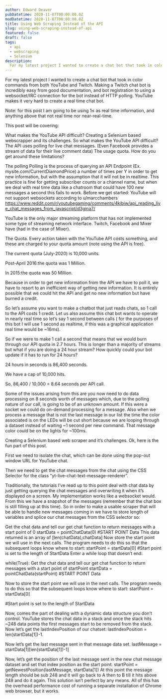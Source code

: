 ```yaml
---
author: Edward Deaver
pubDatetime: 2020-11-07T00:00:00.0Z
modDatetime: 2020-11-07T00:00:00.0Z
title: Using Web Scraping Instead of the API
slug: using-web-scraping-instead-of-api
featured: false
draft: false
tags:
  - api
  - webscraping
  - Selenium
description:
  For my latest project I wanted to create a chat bot that took in color commands from both YouTube and Twitch. Making a Twitch chat bot is incredibly easy from good documentation, and bot registration to using a websocket/IRC connection for the bot instead of HTTP polling. YouTube makes it very hard to create a real time chat bot.
---
```



For my latest project I wanted to create a chat bot that took in color commands from both YouTube and Twitch. Making a Twitch chat bot is incredibly easy from good documentation, and bot registration to using a websocket/IRC connection for the bot instead of HTTP polling. YouTube makes it very hard to create a real time chat bot.

Note: for this post I am going to be using 1≤ as real time information, and anything above that not real time nor near-real-time.

This post will be covering:

What makes the YouTube API difficult? Creating a Selenium based webscrapper and its challenges. So what makes the YouTube API difficult? The API uses polling for live chat messages. (Even Facebook provides a stream of data for their live comment data) The usage quota. How do you get around these limitations?

The polling Polling is the process of querying an API Endpoint (Ex. mysite.com/CurrentDiamondPrice) a number of times per Y in order to get new information, but with the assumption that it will not be in realtime. This practice is fine for getting subscriber counts or a channel name, but when we deal with real time data like a chatroom that could have 100 new messages a second this fails to work.
Before we get started: YouTube will not support websockets according to u/marcchambers https://www.reddit.com/r/youtubegaming/comments/4kibiw/api_reading_live_chat_messages_from_javascript/d3gina7/

YouTube is the only major streaming platform that has not implemented some type of streaming network interface. Twitch, Facebook and Mixer have (had in the case of Mixer).

The Quota. Every action taken with the YouTube API costs something, and these are charged to your quota amount (note using the API is free).

The current quota (July-2020) is 10,000 units.

Post-April 2016:the quota was 1 Million.

In 2015:the quota was 50 Million.

Because in order to get new information from the API we have to poll it, we have to resort to an inefficient way of getting new information. It is entirely possible that we could hit the API and get no new information but have burned a credit.

So let’s assume you want to make a chatbot that just reads chats, so 1 call to the API costs 1 credit. Let us also assume this chat bot wants to operate in nearly real time so let’s say 1 second between calls ( for the purposes of this bot I will use 1 second as realtime, if this was a graphical application real time would be ~16ms).

So if we were to make 1 call a second that means that we would burn through our API quota in 2.7 hours. This is longer than a majority of streams but what if you are doing a 24 hour stream? How quickly could your bot update if it has to run for 24 hours?

24 hours in seconds is 86,400 seconds.

We have a cap of 10,000 hits.

So, 86,400 / 10,000 = 8.64 seconds per API call.

Some of the issues arising from this are you now need to do data processing on 8 seconds worth of messages which, due to the polling nature of our call, is going to be of an unknown amount. If this were a socket we could do on-demand processing for a message. Also when we process a message that is not the last message in our list the time the color associated is on the LEDs will be cut short because we are looping through a dataset instead of waiting ~1 second per new command. That message color could be on the lights for ~100ms.

Creating a Selenium based web scraper and it’s challenges. Ok, here is the fun part of this post.

First we need to isolate the chat, which can be done using the pop-out window URL for YouTube chat.

Then we need to get the chat messages from the chat using the CSS Selector for the class “yt-live-chat-text-message-renderer”.

Traditionally, the tutorials I’ve read up to this point deal with chat data by just getting querying the chat messages and overwriting it when it’s displayed on a screen. My implementation works like a websocket would. From this we have a snapshot of the messages (remember that the chat box is still filling up at this time). So in order to make a usable scraper that will be able to handle new messages coming in we have to store length of variables and splice our chat messages from the CSS selector so:

Get the chat data and tell our get chat function to return messages with a start point of 0 startData = pointChatData(0) #START POINT Data This data returned is an array of [len(chatData),chatData] Now store the start point we will use in the next calls. The program needs to do this so that the subsequent loops know where to start: startPoint = startData[0] #Start point is set to the length of StartData Enter a while loop that doesn’t end: 

while(True): 
Get the chat data and tell our get chat function to return messages with a start point of startPoint startData = pointChatData(startPoint) #START POINT Data 

Now to store the start point we will use in the next calls. The program needs to do this so that the subsequent loops know where to start: startPoint = startData[0] 

#Start point is set to the length of StartData

Now, comes the part of dealing with a dynamic data structure you don’t control. YouTube stores the chat data in a stack and once the stack hits ~248 data points the first messages start to be removed from the stack. Now let’s get the lastIndexPosition of our chatset: lastIndexPosition = len(startData[1])-1.

Now let’s get the last message sent in that message data set. lastMessage = startData[1][len(startData[1])-1] 

Now, let’s get the position of the last message sent in the new chat message dataset and set that index position as the start point. startPoint = getNewestPosition(lastMessage, startData[1]) At this point the message length should be sub 248 and it will go back to A then to B till it hits above 248 and do it again. This solution isn’t perfect by any means. All of this has the overhead performance cost of running a separate installation of Chrome web browser, but it works.
